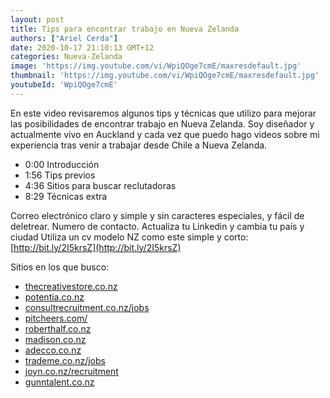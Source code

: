 ```yaml
---
layout: post
title: Tips para encontrar trabajo en Nueva Zelanda
authors: ["Ariel Cerda"]
date: 2020-10-17 21:10:13 GMT+12
categories: Nueva-Zelanda
image: 'https://img.youtube.com/vi/WpiQOge7cmE/maxresdefault.jpg'
thumbnail: 'https://img.youtube.com/vi/WpiQOge7cmE/maxresdefault.jpg'
youtubeId: 'WpiQOge7cmE'
---
```


En este video revisaremos algunos tips y técnicas que utilizo para mejorar las posibilidades de encontrar trabajo en Nueva Zelanda.
Soy diseñador y actualmente vivo en Auckland y cada vez que puedo hago videos sobre mi  experiencia tras venir a trabajar desde Chile a Nueva Zelanda.

* 0:00​ Introducción
* 1:56​ Tips previos
* 4:36​ Sitios para buscar reclutadoras
* 8:29​ Técnicas extra

Correo electrónico claro y simple y sin caracteres especiales, y fácil de deletrear.
Numero de contacto.
Actualiza tu Linkedin y cambia tu país y ciudad
Utiliza un cv modelo NZ como este simple y corto: [http://bit.ly/2I5krsZ​](http://bit.ly/2I5krsZ​)

Sitios en los que busco:

* [thecreativestore.co.nz](https://thecreativestore.co.nz/​)
* [potentia.co.nz](http://potentia.co.nz/​)
* [consultrecruitment.co.nz/jobs](https://www.consultrecruitment.co.nz/jobs/)
* [pitcheers.com/](https://www.pitcheers.com/)
* [roberthalf.co.nz](https://www.roberthalf.co.nz/​)
* [madison.co.nz](https://www.madison.co.nz/​)
* [adecco.co.nz](https://www.adecco.co.nz/​)
* [trademe.co.nz/jobs​](https://www.trademe.co.nz/jobs​)
* [joyn.co.nz/recruitment](https://joyn.co.nz/recruitment/​)
* [gunntalent.co.nz](http://www.gunntalent.co.nz/)